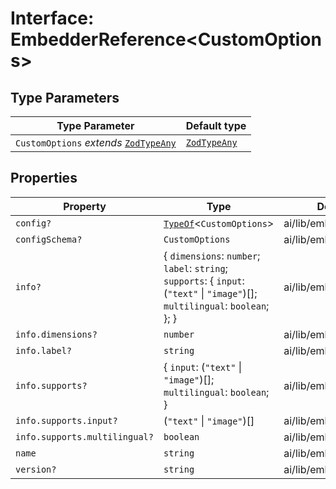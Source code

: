 # Interface: EmbedderReference\<CustomOptions\>

## Type Parameters

| Type Parameter | Default type |
| ------ | ------ |
| `CustomOptions` *extends* [`ZodTypeAny`](../namespaces/z/type-aliases/ZodTypeAny.md) | [`ZodTypeAny`](../namespaces/z/type-aliases/ZodTypeAny.md) |

## Properties

| Property | Type | Defined in |
| ------ | ------ | ------ |
| `config?` | [`TypeOf`](../namespaces/z/type-aliases/TypeOf.md)\<`CustomOptions`\> | ai/lib/embedder.d.ts:212 |
| `configSchema?` | `CustomOptions` | ai/lib/embedder.d.ts:210 |
| `info?` | \{ `dimensions`: `number`; `label`: `string`; `supports`: \{ `input`: (`"text"` \| `"image"`)[]; `multilingual`: `boolean`; \}; \} | ai/lib/embedder.d.ts:211 |
| `info.dimensions?` | `number` | ai/lib/embedder.d.ts:198 |
| `info.label?` | `string` | ai/lib/embedder.d.ts:193 |
| `info.supports?` | \{ `input`: (`"text"` \| `"image"`)[]; `multilingual`: `boolean`; \} | ai/lib/embedder.d.ts:194 |
| `info.supports.input?` | (`"text"` \| `"image"`)[] | ai/lib/embedder.d.ts:195 |
| `info.supports.multilingual?` | `boolean` | ai/lib/embedder.d.ts:196 |
| `name` | `string` | ai/lib/embedder.d.ts:209 |
| `version?` | `string` | ai/lib/embedder.d.ts:213 |
